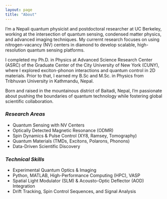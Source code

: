 ```yaml
---
layout: page
title: "About"
---
```


I’m a Nepali quantum physicist and postdoctoral researcher at UC Berkeley, working at the intersection of quantum sensing, condensed matter physics, and advanced imaging techniques. My currernt research focuses on using nitrogen-vacancy (NV) centers in diamond to develop scalable, high-resolution quantum sensing platforms.

I completed my Ph.D. in Physics at Advanced Science Research Center (ASRC) of the Graduate Center of the City University of New York (CUNY), where I explored exciton-phonon interactions and quantum control in 2D materials. Prior to that, I earned my B.Sc and M.Sc. in Physics from Tribhuvan University in Kathmandu, Nepal.

Born and raised in the mountainous district of Baitadi, Nepal, I’m passionate about pushing the boundaries of quantum technology while fostering global scientific collaboration.

### *Research Areas*
- Quantum Sensing with NV Centers
- Optically Detected Magnetic Resonance (ODMR)
- Spin Dynamics & Pulse Control (XY8, Ramsey, Tomography)
- Quantum Materials (TMDs, Excitons, Polarons, Phonons)
- Data-Driven Scientific Discovery

### *Technical Skills*
- Experimental Quantum Optics & Imaging
- Python, MATLAB, High-Performance Computing (HPC), VASP
- Spatial Light Modulator (SLM) & Acousto-Optic Deflector (AOD) Integration
- Drift Tracking, Spin Control Sequences, and Signal Analysis
